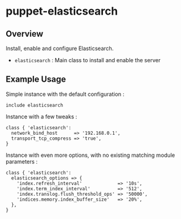 # puppet-elasticsearch

## Overview

Install, enable and configure Elasticsearch.

* `elasticsearch` : Main class to install and enable the server

## Example Usage

Simple instance with the default configuration :

    include elasticsearch

Instance with a few tweaks :

    class { 'elasticsearch':
      network_bind_host      => '192.168.0.1',
      transport_tcp_compress => 'true',
    }

Instance with even more options, with no existing matching module parameters :

    class { 'elasticsearch':
      elasticsearch_options => {
        'index.refresh_interval'             => '10s',
        'index.term_index_interval'          => '512',
        'index.translog.flush_threshold_ops' => '50000',
        'indices.memory.index_buffer_size'   => '20%',
      },
    }

